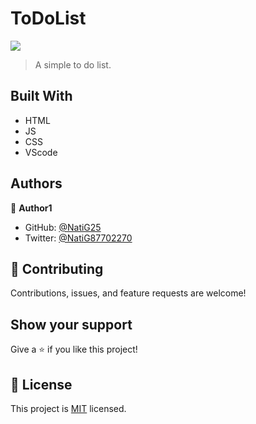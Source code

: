 # ToDoList

![](https://img.shields.io/badge/Microverse-blueviolet)
> A simple to do list.


## Built With

- HTML
- JS
- CSS
- VScode

## Authors

👤 **Author1**

- GitHub: [@NatiG25](https://github.com/NatiG25)
- Twitter: [@NatiG87702270](https://twitter.com/NatiG87702270)

## 🤝 Contributing

Contributions, issues, and feature requests are welcome!

## Show your support

Give a ⭐️ if you like this project!

## 📝 License

This project is [MIT](./MIT.md) licensed.